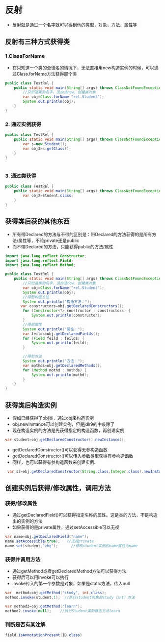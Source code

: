 # 反射
- 反射就是通过一个名字就可以得到他的类型，对象，方法，属性等
## 反射有三种方式获得类
### 1.ClassForName
- 在只知道一个类的全径名的情况下，无法直接用new构造实例的时候，可以通过Class.forName方法获得那个类
```java
public class TestRel {
    public static void main(String[] args) throws ClassNotFoundException {
        //只知道类的名字，没办法new，创建类对象
        var obj=Class.forName("rel.Student");
        System.out.println(obj);
    }
}
```

### 2. 通过实例获得
```java
public class TestRel {
    public static void main(String[] args) throws ClassNotFoundException {
        var s=new Student();
        var obj3=s.getClass();
    }
}
    
```

### 3. 通过类获得
```java
public class TestRel {
    public static void main(String[] args) throws ClassNotFoundException {
        var obj2=Student.class;
    }
}
```

## 获得类后获的其他东西
- 所有带Declared的方法与不带的区别是：带Declared的方法获得的是所有方法/属性等，不论private还是public
- 而不带Declared的方法，只能获得public的方法/属性
```java
import java.lang.reflect.Constructor;
import java.lang.reflect.Field;
import java.lang.reflect.Method;

public class TestRel {
    public static void main(String[] args) throws ClassNotFoundException {
        //只知道类的名字，没办法new，创建类对象
        var obj=Class.forName("rel.Student");
        System.out.println(obj);
        //得到构造方法
        System.out.println("构造方法：");
       var constructors=obj.getDeclaredConstructors();
        for (Constructor<?> constructor : constructors) {
            System.out.println(constructor);
        }
        //得到属性
        System.out.println("属性：");
        var feilds=obj.getDeclaredFields();
        for (Field feild : feilds) {
            System.out.println(feild);
        }

        //得到方法
        System.out.println("方法：");
        var mothds=obj.getDeclaredMethods();
        for (Method mothd : mothds) {
            System.out.println(mothd);
        }
    }
}
```

## 获得类后构造实例
- 假如已经获得了obj类，通过obj来构造实例
- obj.newInstance可以创建实例，但是jdk9的中废除了
- 现在构造实例的方法是先获得指定的构造函数，再创建实例
```java
var student=obj.getDeclaredConstructor().newInstance();
```
- getDeclaredConstructor()可以获得无参构造函数
- getDeclaredConstructor()可以传入参数类型获得有参构造函数
- 同样，也可以获得有参构造函数来创建实例.
```java
 var s2=obj.getDeclaredConstructor(String.class,Integer.class).newInstance("lyl",13);
```

## 创建实例后获得/修改属性，调用方法
### 获得/修改属性
- 通过getDeclaredField()可以获得指定名称的属性。这是类的方法，不是构造出的实例的方法
- 如果获得的是private属性，通过setAccessible可以无视
```java
var name=obj.getDeclaredField("name");
name.setAccessible(true);   //无视private
name.set(student,"zhg");      //修改student实例的name属性为name
```

### 获得并调用方法
- 通过getMethod或者getDeclaredMethod方法可以获得方法
- 获得后可以用invoke可以执行
- invoke传入的第一个参数是对象，如果是static方法，传入null
```java
var  method=obj.getMethod("study", int.class);
method.invoke(student,1);  //执行student对象的study（int）方法

var method2=obj.getMethod("learn");
method2.invoke(null);    //执行Student类的静态方法learn
```

### 判断是否有某注解
```java
field.isAnnotationPresent(ID.class)
```